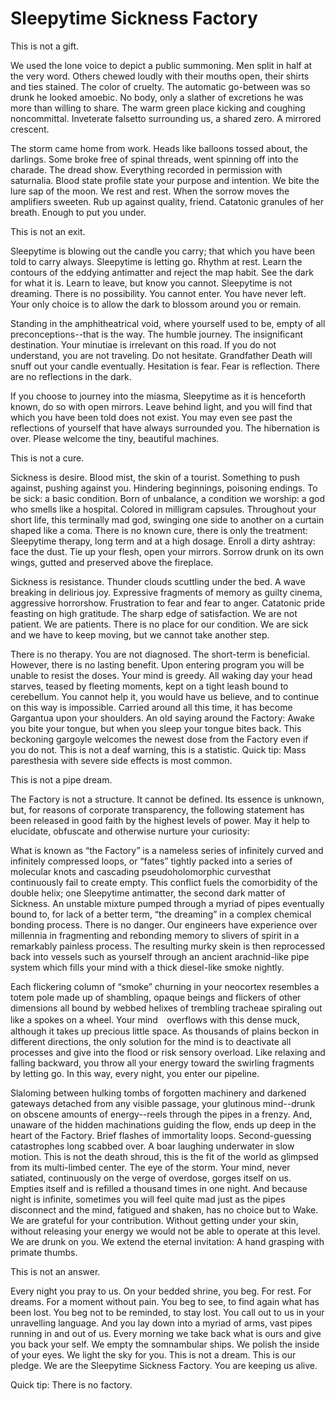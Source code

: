 # Sleepytime Sickness Factory #

This is not a gift.

We used the lone voice to depict a public summoning.	Men split in half at the very word.	Others chewed loudly with their mouths open, their shirts and ties stained.	The color of cruelty.	The automatic go-between was so drunk he looked amoebic.	No body, only a slather of excretions he was more than willing to share.	The warm green place kicking and coughing noncommittal.	Inveterate falsetto surrounding us, a shared zero.	A mirrored crescent.

The storm came home from work.	Heads like balloons tossed about, the darlings.	Some broke free of spinal threads, went spinning off into the charade.	The dread show.	Everything recorded in permission with saturnalia.	Blood state profile state your purpose and intention.	We bite the lure sap of the moon.	We rest and rest.	When the sorrow moves the amplifiers sweeten.	Rub up against quality, friend.	Catatonic granules of her breath.	Enough to put you under.

This is not an exit.

Sleepytime is blowing out the candle you carry; that which you have been told to carry always.	Sleepytime is letting go.	Rhythm at rest.	Learn the contours of the eddying antimatter and reject the map habit.	See the dark for what it is.	Learn to leave, but know you cannot.	Sleepytime is not dreaming.	There is no possibility.	You cannot enter.	 You have never left.	Your only choice is to allow the dark to blossom around you or remain.	

Standing in the amphitheatrical void, where yourself used to be, empty of all preconceptions--that is the way.	The humble journey.	 The insignificant destination.	Your minutiae is irrelevant on this road.	If you do not understand, you are not traveling.	 Do not hesitate.	Grandfather Death will snuff out your candle eventually.	Hesitation is fear.	Fear is reflection.	There are no reflections in the dark.

If you choose to journey into the miasma, Sleepytime as it is henceforth known, do so with open mirrors.	Leave behind light, and you will find that which you have been told does not exist.	You may even see past the reflections of yourself that have always surrounded you.	The hibernation is over.	Please welcome the tiny, beautiful machines.

This is not a cure.

Sickness is desire.	Blood mist, the skin of a tourist.	Something to push against, pushing against you.	Hindering beginnings, poisoning endings.	To be sick: a basic condition.	Born of unbalance, a condition we worship: a god who smells like a hospital.	Colored in milligram capsules.	Throughout your short life, this terminally mad god, swinging one side to another on a curtain shaped like a coma.	There is no known cure, there is only the treatment: Sleepytime therapy, long term and at a high dosage.	Enroll a dirty ashtray: face the dust.	Tie up your flesh, open your mirrors.	Sorrow drunk on its own wings, gutted and preserved above the fireplace.	

Sickness is resistance.	Thunder clouds scuttling under the bed.	A wave breaking in delirious joy.	Expressive fragments of memory as guilty cinema, aggressive horrorshow.	Frustration to fear and fear to anger.	Catatonic pride feasting on high gratitude.	The sharp edge of satisfaction.	We are not patient.	We are patients.	There is no place for our condition.	We are sick and we have to keep moving, but we cannot take another step.

There is no therapy.	You are not diagnosed.	The short-term is beneficial.	However, there is no lasting benefit.	Upon entering program you will be unable to resist the doses.	Your mind is greedy.	All waking day your head starves, teased by fleeting moments, kept on a tight leash bound to cerebellum.	You cannot help it, you would have us believe, and to continue on this way is impossible.	Carried around all this time, it has become Gargantua upon your shoulders.	An old saying around the Factory:	Awake you bite your tongue, but when you sleep your tongue bites back.	This beckoning gargoyle welcomes the newest dose from the Factory even if you do not.	This is not a deaf warning, this is a statistic. Quick tip:	Mass paresthesia with severe side effects is most common.

This is not a pipe dream.

The Factory is not a structure.	It cannot be defined.	Its essence is unknown, but, for reasons of corporate transparency, the following statement has been released in good faith by the highest levels of power.	May it help to elucidate, obfuscate and otherwise nurture your curiosity:

What is known as “the Factory” is a nameless series of infinitely curved and infinitely compressed loops, or “fates” tightly packed into a series of molecular knots and cascading pseudoholomorphic curvesthat continuously fail to create empty.	This conflict fuels the comorbidity of the double helix; one Sleepytime antimatter, the second dark matter of Sickness.	An unstable mixture pumped through a myriad of pipes eventually bound to, for lack of a better term, “the dreaming” in a complex chemical bonding process.	There is no danger.	Our engineers have experience over millennia in fragmenting and rebonding memory to slivers of spirit in a remarkably painless process.	The resulting murky skein is then reprocessed back into vessels such as yourself through an ancient arachnid-like pipe system which fills your mind with a thick diesel-like smoke nightly.

Each flickering column of “smoke” churning in your neocortex resembles a totem pole made up of shambling, opaque beings and flickers of other dimensions all bound by webbed helixes of trembling tracheae spiraling out like a spokes on a wheel.	Your mind　overflows with this dense muck, although it takes up precious little space.	As thousands of plains beckon in different directions, the only solution for the mind is to deactivate all processes and give into the flood or risk sensory overload.	Like relaxing and falling backward, you throw all your energy toward the swirling fragments by letting go.	In this way, every night, you enter our pipeline.	 

Slaloming between hulking tombs of forgotten machinery and darkened gateways detached from any visible passage, your glutinous mind--drunk on obscene amounts of energy--reels through the pipes in a frenzy.	And, unaware of the hidden machinations guiding the flow, ends up deep in the heart of the Factory.	Brief flashes of immortality loops.	Second-guessing catastrophes long scabbed over.	A boar laughing underwater in slow motion.	This is not the death shroud, this is the fit of the world as glimpsed from its multi-limbed center.	The eye of the storm.	Your mind, never satiated, continuously on the verge of overdose, gorges itself on us.	Empties itself and is refilled a thousand times in one night.	And because night is infinite, sometimes you will feel quite mad just as the pipes disconnect and the mind, fatigued and shaken, has no choice but to Wake.	We are grateful for your contribution.	Without getting under your skin, without releasing your energy we would not be able to operate at this level.	We are drunk on you.	We extend the eternal invitation:	A hand grasping with primate thumbs.	

This is not an answer.

Every night you pray to us.	On your bedded shrine, you beg.	 For rest.	For dreams.	For a moment without pain.	You beg to see, to find again what has been lost.	You beg not to be reminded, to stay lost.	You call out to us in your unravelling language.	And you lay down into a myriad of arms, vast pipes running in and out of us.	Every morning we take back what is ours and give you back your self.	We empty the somnambular ships. We polish the inside of your eyes.	We light the sky for you.	This is not a dream.	This is our pledge.	We are the Sleepytime Sickness Factory.	You are keeping us alive.

Quick tip:	There is no factory.	
